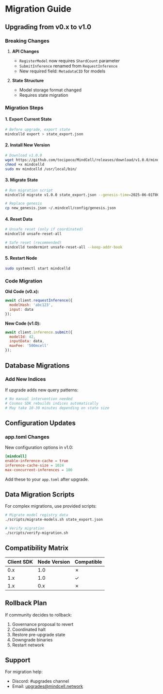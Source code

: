 # Migration Guide

## Upgrading from v0.x to v1.0

### Breaking Changes

1. **API Changes**
   - `RegisterModel` now requires `ShardCount` parameter
   - `SubmitInference` renamed from `RequestInference`
   - New required field: `MetadataCID` for models

2. **State Structure**
   - Model storage format changed
   - Requires state migration

### Migration Steps

#### 1. Export Current State

```bash
# Before upgrade, export state
mindcelld export > state_export.json
```

#### 2. Install New Version

```bash
# Download v1.0.0
wget https://github.com/tocipoco/MindCell/releases/download/v1.0.0/mindcelld
chmod +x mindcelld
sudo mv mindcelld /usr/local/bin/
```

#### 3. Migrate State

```bash
# Run migration script
mindcelld migrate v1.0.0 state_export.json --genesis-time=2025-06-01T00:00:00Z > new_genesis.json

# Replace genesis
cp new_genesis.json ~/.mindcell/config/genesis.json
```

#### 4. Reset Data

```bash
# Unsafe reset (only if coordinated)
mindcelld unsafe-reset-all

# Safe reset (recommended)
mindcelld tendermint unsafe-reset-all --keep-addr-book
```

#### 5. Restart Node

```bash
sudo systemctl start mindcelld
```

### Code Migration

**Old Code (v0.x):**
```javascript
await client.requestInference({
  modelHash: 'abc123',
  input: data
});
```

**New Code (v1.0):**
```javascript
await client.inference.submit({
  modelId: 42,
  inputData: data,
  maxFee: '500mcell'
});
```

## Database Migrations

### Add New Indices

If upgrade adds new query patterns:

```bash
# No manual intervention needed
# Cosmos SDK rebuilds indices automatically
# May take 10-30 minutes depending on state size
```

## Configuration Updates

### app.toml Changes

New configuration options in v1.0:

```toml
[mindcell]
enable-inference-cache = true
inference-cache-size = 1024
max-concurrent-inferences = 100
```

Add these to your `app.toml` after upgrade.

## Data Migration Scripts

For complex migrations, use provided scripts:

```bash
# Migrate model registry data
./scripts/migrate-models.sh state_export.json

# Verify migration
./scripts/verify-migration.sh
```

## Compatibility Matrix

| Client SDK | Node Version | Compatible |
|-----------|--------------|------------|
| 0.x       | 1.0          | ✗          |
| 1.x       | 1.0          | ✓          |
| 1.x       | 0.x          | ✗          |

## Rollback Plan

If community decides to rollback:

1. Governance proposal to revert
2. Coordinated halt
3. Restore pre-upgrade state
4. Downgrade binaries
5. Restart network

## Support

For migration help:
- Discord: #upgrades channel
- Email: upgrades@mindcell.network
